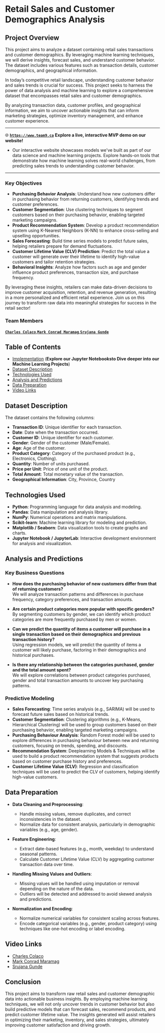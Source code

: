 # Retail Sales and Customer Demographics Analysis

## Project Overview

This project aims to analyze a dataset containing retail sales transactions and customer demographics. By leveraging machine learning techniques, we will derive insights, forecast sales, and understand customer behavior. The dataset includes various features such as transaction details, customer demographics, and geographical information.

In today’s competitive retail landscape, understanding customer behavior and sales trends is crucial for success. This project seeks to harness the power of data analysis and machine learning to explore a comprehensive dataset that encompasses retail sales and customer demographics.

By analyzing transaction data, customer profiles, and geographical information, we aim to uncover actionable insights that can inform marketing strategies, optimize inventory management, and enhance customer experience.

---

🌐 [**`https://www.team9.ca`**](https://team9.ca) **Explore a live, interactive MVP demo on our website!**

- Our interactive website showcases models we've built as part of our data science and machine learning projects. Explore hands-on tools that demonstrate how machine learning solves real-world challenges, from predicting sales trends to understanding customer behavior.

---


### Key Objectives

- **Purchasing Behavior Analysis**: Understand how new customers differ in purchasing behavior from returning customers, identifying trends and customer preferences.
- **Customer Segmentation**: Use clustering techniques to segment customers based on their purchasing behavior, enabling targeted marketing campaigns.
- **Product Recommendation System**: Develop a product recommendation system using K-Nearest Neighbors (K-NN) to enhance cross-selling and upselling opportunities.
- **Sales Forecasting**: Build time series models to predict future sales, helping retailers prepare for demand fluctuations.
- **Customer Lifetime Value (CLV) Prediction**: Predict the total value a customer will generate over their lifetime to identify high-value customers and tailor retention strategies.
- **Behavioral Insights**: Analyze how factors such as age and gender influence product preferences, transaction size, and purchase frequency.

By leveraging these insights, retailers can make data-driven decisions to improve customer acquisition, retention, and revenue generation, resulting in a more personalized and efficient retail experience.
Join us on this journey to transform raw data into meaningful strategies for success in the retail sector!

### Team Members

[**`Charles Colaco`**](https://github.com/CharlesColaco),[**`Mark Conrad Maramag`**](https://github.com/markmaramag),[**`Srujana Gunde`**](https://github.com/s-gunde)

## Table of Contents

- [Implementation](https://github.com/Team9DSI/Retail-Sales-and-Customer-Demographics/blob/main/models/README.md)  (**Explore our Jupyter Notebooksto Dive deeper into our Machine Learning Projects**)
- [Dataset Description](#dataset-description)
- [Technologies Used](#technologies-used)
- [Analysis and Predictions](#analysis-and-predictions)
- [Data Preparation](#data-preparation)
- [Video Links](#video-links)


## Dataset Description

The dataset contains the following columns:

- **Transaction ID**: Unique identifier for each transaction.
- **Date**: Date when the transaction occurred.
- **Customer ID**: Unique identifier for each customer.
- **Gender**: Gender of the customer (Male/Female).
- **Age**: Age of the customer.
- **Product Category**: Category of the purchased product (e.g., Electronics, Clothing).
- **Quantity**: Number of units purchased.
- **Price per Unit**: Price of one unit of the product.
- **Total Amount**: Total monetary value of the transaction.
- **Geographical Information**: City, Province, Country


## Technologies Used

- **Python**: Programming language for data analysis and modeling.
- **Pandas**: Data manipulation and analysis library.
- **NumPy**: Numerical operations and matrix manipulations.
- **Scikit-learn**: Machine learning library for modeling and prediction.
- **Matplotlib / Seaborn**: Data visualization tools to create graphs and charts.
- **Jupyter Notebook / JupyterLab**: Interactive development environment for analysis and visualization.

## Analysis and Predictions

### Key Business Questions

- **How does the purchasing behavior of new customers differ from that of returning customers?**  
  We will analyze transaction patterns and differences in purchase frequency, category preferences, and transaction amounts.

- **Are certain product categories more popular with specific genders?**  
  By segmenting customers by gender, we can identify which product categories are more frequently purchased by men or women.

- **Can we predict the quantity of items a customer will purchase in a single transaction based on their demographics and previous transaction history?**  
  Using regression models, we will predict the quantity of items a customer will likely purchase, factoring in their demographics and historical purchases.

- **Is there any relationship between the categories purchased, gender and the total amount spent?**  
  We will explore correlations between product categories purchased, gender and total transaction amounts to uncover key purchasing patterns.

### Predictive Modeling

- **Sales Forecasting**: Time series analysis (e.g., SARIMA) will be used to forecast future sales based on historical trends.
- **Customer Segmentation**: Clustering algorithms (e.g., K-Means, Hierarchical Clustering) will be used to group customers based on their purchasing behavior, enabling targeted marketing campaigns.
- **Purchasing Behaviour Analysis**: Random Forest model will be used to explore differences in purchasing behaviour between new and returning customers, focusing on trends, spending, and discounts.
- **Recommendation System**: Deeplearning Models & Techniques will be used to build a product recommendation system that suggests products based on customer purchase history and preferences.
- **Customer Lifetime Value (CLV)**: Regression and classification techniques will be used to predict the CLV of customers, helping identify high-value customers.

## Data Preparation

- **Data Cleaning and Preprocessing**:
  - Handle missing values, remove duplicates, and correct inconsistencies in the dataset.
  - Normalize data for consistent analysis, particularly in demographic variables (e.g., age, gender).
- **Feature Engineering**:
  - Extract date-based features (e.g., month, weekday) to understand seasonal patterns.
  - Calculate Customer Lifetime Value (CLV) by aggregating customer transaction data over time.
- **Handling Missing Values and Outliers**:

  - Missing values will be handled using imputation or removal depending on the nature of the data.
  - Outliers will be detected and addressed to avoid skewed analysis and predictions.

- **Normalization and Encoding**:
  - Normalize numerical variables for consistent scaling across features.
  - Encode categorical variables (e.g., gender, product category) using techniques like one-hot encoding or label encoding.

## Video Links

- [Charles Colaco](https://team9.ca)
- [Mark Conrad Maramag](https://team9.ca)
- [Srujana Gunde](https://drive.google.com/file/d/1HEMeCCWRaVIcdLkoJIekfLS-B6HUcp5i/view?usp=sharing)
  
## Conclusion

This project aims to transform raw retail sales and customer demographic data into actionable business insights. By employing machine learning techniques, we will not only uncover trends in customer behavior but also build predictive models that can forecast sales, recommend products, and predict customer lifetime value. The insights generated will assist retailers in optimizing their marketing, inventory, and sales strategies, ultimately improving customer satisfaction and driving growth.
